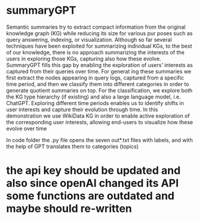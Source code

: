 # summaryGPT 

Semantic summaries try to extract compact information from
 the original knowledge graph (KG) while reducing its size for various pur
poses such as query answering, indexing, or visualization. Although so
 far several techniques have been exploited for summarizing individual
 KGs, to the best of our knowledge, there is no approach summarizing
 the interests of the users in exploring those KGs, capturing also how
 these evolve. SummaryGPT fills this gap by enabling the exploration of
 users’ interests as captured from their queries over time. For generat
ing these summaries we first extract the nodes appearing in query logs,
 captured from a specific time period, and then we classify them into
 different categories in order to generate quotient summaries on top. For
 the classification, we explore both the KG type hierarchy (if existing)
 and also a large language model, i.e. ChatGPT. Exploring different time
 periods enables us to identify shifts in user interests and capture their
 evolution through time. In this demonstration we use WikiData KG in
 order to enable active exploration of the corresponding user interests,
 allowing end-users to visualize how these evolve over time



In code folder the .py file opens the seven out*.txt files with labels, and with the help of GPT translates them to categories (topics)

# the api key should be updated and also since openAI changed its API some functions are outdated and maybe should re-written
